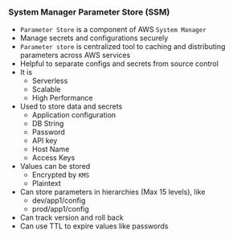 ### System Manager Parameter Store (SSM)

- `Parameter Store` is a component of AWS `System Manager`
- Manage secrets and configurations securely
- `Parameter store` is centralized tool to caching and distributing parameters across AWS services
- Helpful to separate configs and secrets from source control
- It is
  - Serverless
  - Scalable
  - High Performance
- Used to store data and secrets
  - Application configuration
  - DB String
  - Password
  - API key
  - Host Name
  - Access Keys
- Values can be stored
  - Encrypted by `KMS`
  - Plaintext
- Can store parameters in hierarchies (Max 15 levels), like
  - dev/app1/config
  - prod/app1/config
- Can track version and roll back
- Can use TTL to expire values like passwords

